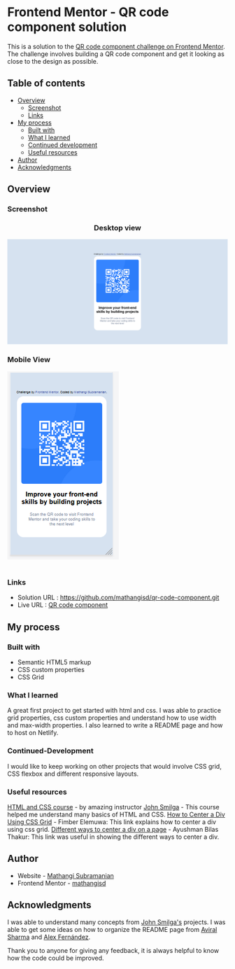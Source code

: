 # Frontend Mentor - QR code component solution

This is a solution to the [QR code component challenge on Frontend Mentor](https://www.frontendmentor.io/challenges/qr-code-component-iux_sIO_H). The challenge involves building a QR code component and get it looking as close to the design as possible.

## Table of contents

- [Overview](#overview)
  - [Screenshot](#screenshot)
  - [Links](#links)
- [My process](#my-process)
  - [Built with](#built-with)
  - [What I learned](#what-i-learned)
  - [Continued development](#continued-development)
  - [Useful resources](#useful-resources)
- [Author](#author)
- [Acknowledgments](#acknowledgments)


## Overview
### Screenshot


### <p style="text-align: center;">Desktop view</p> 

![](./screenshot_qrcode_desktop.png)


### <p style="text-align: left;">Mobile View</p> 

![](./screenshot_qrcode_mobile.png)

# 
### Links

- Solution URL : https://github.com/mathangisd/qr-code-component.git 
- Live URL : [QR code component](https://qa-code-component.netlify.app/)


## My process
### Built with

- Semantic HTML5 markup
- CSS custom properties
- CSS Grid

### What I learned

A great first project to get started with html and css. I was able to practice grid properties, css custom properties and understand how to use width and max-width properties. I also learned to write a README page and how to host on Netlify. 

### Continued-Development
I would like to keep working on other projects that would involve CSS grid, CSS flexbox and different responsive layouts.

### Useful resources

[HTML and CSS course](https://www.youtube.com/watch?v=-8ORfgUa8ow&list=PLnHJACx3NwAdT_8forzXYvx0o4A2VnoHX) - by amazing instructor [John Smilga](https://johnsmilga.com/) - This course helped me understand many basics of HTML and CSS.
[How to Center a Div Using CSS Grid](https://www.sitepoint.com/css-grid-center-element/) - Fimber Elemuwa: This link explains how to center a div using css grid.
[Different ways to center a div on a page](https://dev.to/abthakur/different-ways-to-center-a-div-in-a-webpage-5enn) - Ayushman Bilas Thakur: This link was useful in showing the different ways to center a div.

## Author
- Website - [Mathangi Subramanian](https://github.com/mathangisd)
- Frontend Mentor - [mathangisd](https://www.frontendmentor.io/profile/mathangisd)

## Acknowledgments
I was able to understand many concepts from [John Smilga's](https://johnsmilga.com/) projects. 
I was able to get some ideas on how to organize the README page from [Aviral Sharma](https://github.com/aviralsharma07/QR-code-component) and [Alex Fernández](https://github.com/Arekkusu17/QR-code-component-challenge#overview).

Thank you to anyone for giving any feedback, it is always helpful to know how the code could be improved.